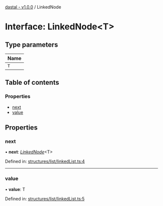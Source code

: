 [dastal - v1.0.0](../README.md) / LinkedNode

# Interface: LinkedNode<T\>

## Type parameters

| Name |
| :------ |
| `T` |

## Table of contents

### Properties

- [next](linkednode.md#next)
- [value](linkednode.md#value)

## Properties

### next

• **next**: [*LinkedNode*](linkednode.md)<T\>

Defined in: [structures/list/linkedList.ts:4](https://github.com/havelessbemore/dastal/blob/5fab342/src/structures/list/linkedList.ts#L4)

___

### value

• **value**: T

Defined in: [structures/list/linkedList.ts:5](https://github.com/havelessbemore/dastal/blob/5fab342/src/structures/list/linkedList.ts#L5)
